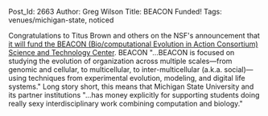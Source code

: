 Post_Id: 2663
Author: Greg Wilson
Title: BEACON Funded!
Tags: venues/michigan-state, noticed

<p>Congratulations to Titus Brown and others on the NSF's announcement that <a href="http://ivory.idyll.org/blog/feb-10/beacon-funded.html">it will fund the BEACON (Bio/computational Evolution in Action Consortium) Science and Technology Center</a>. BEACON "...BEACON is focused on studying the evolution of organization across multiple scales&mdash;from genomic and cellular, to multicellular, to inter-multicellular (a.k.a. social)&mdash;using techniques from experimental evolution, modeling, and digital life systems." Long story short, this means that Michigan State University and its partner institutions "...has money explicitly for supporting students doing really sexy interdisciplinary work combining computation and biology."</p>
